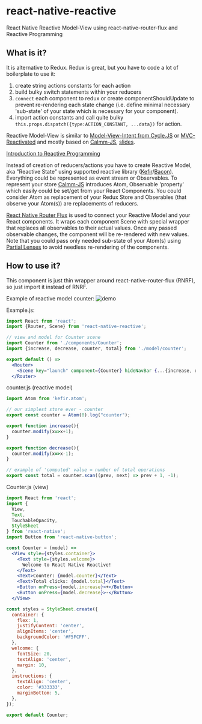 # react-native-reactive
React Native Reactive Model-View using react-native-router-flux and Reactive Programming

## What is it?
It is alternative to Redux. Redux is great, but you have to code a lot of boilerplate to use it:
  1. create string actions constants for each action
  2. build bulky switch statements within your reducers
  3. `connect` each component to redux or create componentShouldUpdate to prevent re-rendering each state change (i.e. define minimal necessary 'sub-state' of your state which is necessary for your component).
  4. import action constants and call quite bulky `this.props.dispatch({type:ACTION_CONSTANT, ...data})` for action.

Reactive Model-View is similar to [Model-View-Intent from Cycle.JS](http://cycle.js.org/model-view-intent.html) or [MVC-Reactivated](http://kumarishan.in/clientside-mvc-reactivated)
and mostly based on [Calmm-JS](https://github.com/calmm-js/documentation/blob/master/introduction-to-calmm.md), [slides](http://calmm-js.github.io/documentation/training/#/).

[Introduction to Reactive Programming](https://gist.github.com/staltz/868e7e9bc2a7b8c1f754)

Instead of creation of reducers/actions you have to create Reactive Model, aka "Reactive State" using supported reactive library ([Kefir](http://rpominov.github.io/kefir)/[Bacon](https://baconjs.github.io)).
Everything could be represented as event stream or Observables. To represent your store [Calmm-JS](https://github.com/calmm-js/documentation/blob/master/introduction-to-calmm.md) introduces Atom, 
Observable 'property' which easily could be set/get from your React Components. You could consider Atom as replacement of your Redux Store
and Obserables (that observe your Atom(s)) are replacements of reducers. 

[React Native Router Flux](https://github.com/aksonov/react-native-router-flux) is used to connect your Reactive Model and your React components.
It wraps each component Scene with special wrapper that replaces all observables to their actual values. Once any passed observable changes,
the component will be re-rendered with new values. Note that you could pass only needed sub-state of your Atom(s) using [Partial Lenses](https://github.com/calmm-js/partial.lenses)
to avoid needless re-rendering of the components.

## How to use it?
This component is just thin wrapper around react-native-router-flux (RNRF), so just import it instead of RNRF.

Example of reactive model counter:
![demo](https://cloud.githubusercontent.com/assets/1321329/15446716/b4639f86-1f29-11e6-960d-5ba0c6f8fc47.gif)

Example.js:
```jsx
import React from 'react';
import {Router, Scene} from 'react-native-reactive';

// view and model for Counter scene
import Counter from './components/Counter';
import {increase, decrease, counter, total} from './model/counter';

export default () =>
  <Router>
    <Scene key="launch" component={Counter} hideNavBar {...{increase, decrease, counter, total}}/>
  </Router>
```

counter.js (reactive model)
```jsx
import Atom from 'kefir.atom';

// our simplest store ever - counter
export const counter = Atom(0).log("counter");

export function increase(){
  counter.modify(x=>x+1);
}

export function decrease(){
  counter.modify(x=>x-1);
}

// example of 'computed' value = number of total operations
export const total = counter.scan((prev, next) => prev + 1, -1);
```

Counter.js (view)
```jsx
import React from 'react';
import {
  View,
  Text,
  TouchableOpacity,
  StyleSheet
} from 'react-native';
import Button from 'react-native-button';

const Counter = (model) =>
  <View style={styles.container}>
    <Text style={styles.welcome}>
      Welcome to React Native Reactive!
    </Text>
    <Text>Counter: {model.counter}</Text>
    <Text>Total clicks: {model.total}</Text>
    <Button onPress={model.increase}>+</Button>
    <Button onPress={model.decrease}>-</Button>
  </View>

const styles = StyleSheet.create({
  container: {
    flex: 1,
    justifyContent: 'center',
    alignItems: 'center',
    backgroundColor: '#F5FCFF',
  },
  welcome: {
    fontSize: 20,
    textAlign: 'center',
    margin: 10,
  },
  instructions: {
    textAlign: 'center',
    color: '#333333',
    marginBottom: 5,
  },
});

export default Counter;

```
